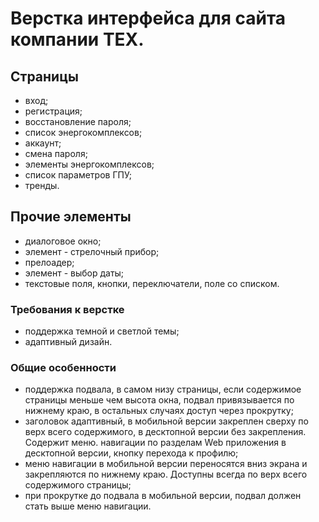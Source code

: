 # Верстка интерфейса для сайта компании TEX.

## Страницы

- вход;
- регистрация;
- восстановление пароля;
- список энергокомплексов;
- аккаунт;
- смена пароля;
- элементы энергокомплексов;
- список параметров ГПУ;
- тренды.

## Прочие элементы
- диалоговое окно;
- элемент - стрелочный прибор;
- прелоадер;
- элемент - выбор даты;
- текстовые поля, кнопки, переключатели, поле со списком.

### Требования к верстке
- поддержка темной и светлой темы;
- адаптивный дизайн.

### Общие особенности
- поддержка подвала, в самом низу страницы, если содержимое страницы меньше чем высота окна, подвал привязывается по нижнему краю, в остальных случаях доступ через прокрутку;
- заголовок адаптивный, в мобильной версии закреплен сверху по верх всего
  содержимого, в десктопной версии без закрепления. Содержит меню. навигации по разделам Web приложения в десктопной версии, кнопку перехода к профилю;
- меню навигации в мобильной версии переносятся вниз экрана и закрепляются по нижнему краю. Доступны всегда по верх всего содержимого страницы;
- при прокрутке до подвала в мобильной версии, подвал должен стать выше
  меню навигации.